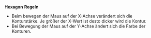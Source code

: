 **Hexagon**
**Regeln**
* Beim bewegen der Maus auf der X-Achse verändert sich
die Konturstärke. Je größer der X-Wert ist desto dicker
wird die Kontur.
* Bei Bewegung der Maus auf der Y-Achse ändert sich die
Farbe der Konturen.



